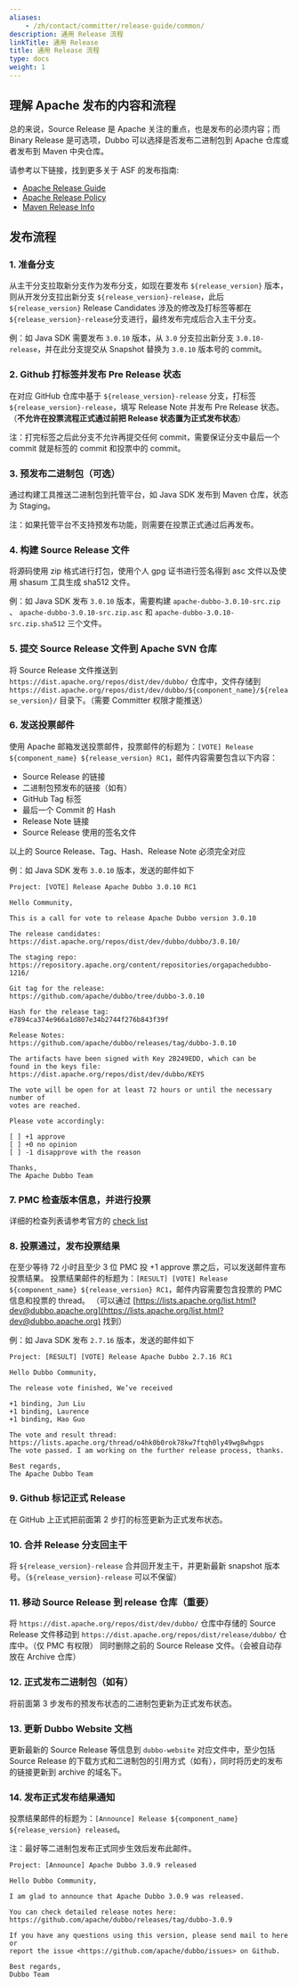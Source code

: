 ```yaml
---
aliases:
    - /zh/contact/committer/release-guide/common/
description: 通用 Release 流程
linkTitle: 通用 Release
title: 通用 Release 流程
type: docs
weight: 1
---
```




## 理解 Apache 发布的内容和流程

总的来说，Source Release 是 Apache 关注的重点，也是发布的必须内容；而 Binary Release 是可选项，Dubbo 可以选择是否发布二进制包到 Apache 仓库或者发布到 Maven 中央仓库。

请参考以下链接，找到更多关于 ASF 的发布指南:

- [Apache Release Guide](http://www.apache.org/dev/release-publishing)
- [Apache Release Policy](http://www.apache.org/dev/release.html)
- [Maven Release Info](http://www.apache.org/dev/publishing-maven-artifacts.html)

## 发布流程

### 1. 准备分支

从主干分支拉取新分支作为发布分支，如现在要发布 `${release_version}` 版本，则从开发分支拉出新分支 `${release_version}-release`，此后`${release_version}` Release Candidates 涉及的修改及打标签等都在`${release_version}-release`分支进行，最终发布完成后合入主干分支。

例：如 Java SDK 需要发布 `3.0.10` 版本，从 `3.0` 分支拉出新分支 `3.0.10-release`，并在此分支提交从 Snapshot 替换为 `3.0.10` 版本号的 commit。

### 2. Github 打标签并发布 Pre Release 状态

在对应 GitHub 仓库中基于 `${release_version}-release` 分支，打标签 `${release_version}-release`，填写 Release Note 并发布 Pre Release 状态。（**不允许在投票流程正式通过前把 Release 状态置为正式发布状态**）

注：打完标签之后此分支不允许再提交任何 commit，需要保证分支中最后一个 commit 就是标签的 commit 和投票中的 commit。

### 3. 预发布二进制包（可选）

通过构建工具推送二进制包到托管平台，如 Java SDK 发布到 Maven 仓库，状态为 Staging。

注：如果托管平台不支持预发布功能，则需要在投票正式通过后再发布。

### 4. 构建 Source Release 文件

将源码使用 zip 格式进行打包，使用个人 gpg 证书进行签名得到 asc 文件以及使用 shasum 工具生成 sha512 文件。

例：如 Java SDK 发布 `3.0.10` 版本，需要构建 `apache-dubbo-3.0.10-src.zip` 、 `apache-dubbo-3.0.10-src.zip.asc` 和 `apache-dubbo-3.0.10-src.zip.sha512` 三个文件。

### 5. 提交 Source Release 文件到 Apache SVN 仓库

将 Source Release 文件推送到 `https://dist.apache.org/repos/dist/dev/dubbo/` 仓库中，文件存储到 `https://dist.apache.org/repos/dist/dev/dubbo/${component_name}/${release_version}/` 目录下。（需要 Committer 权限才能推送）

### 6. 发送投票邮件

使用 Apache 邮箱发送投票邮件，投票邮件的标题为：`[VOTE] Release ${component_name} ${release_version} RC1`，邮件内容需要包含以下内容：
- Source Release 的链接
- 二进制包预发布的链接（如有）
- GitHub Tag 标签
- 最后一个 Commit 的 Hash
- Release Note 链接
- Source Release 使用的签名文件

以上的 Source Release、Tag、Hash、Release Note 必须完全对应

例：如 Java SDK 发布 `3.0.10` 版本，发送的邮件如下

```
Project: [VOTE] Release Apache Dubbo 3.0.10 RC1

Hello Community,

This is a call for vote to release Apache Dubbo version 3.0.10

The release candidates:
https://dist.apache.org/repos/dist/dev/dubbo/dubbo/3.0.10/

The staging repo:
https://repository.apache.org/content/repositories/orgapachedubbo-1216/

Git tag for the release:
https://github.com/apache/dubbo/tree/dubbo-3.0.10

Hash for the release tag:
e7894ca374e966a1d807e34b2744f276b843f39f

Release Notes:
https://github.com/apache/dubbo/releases/tag/dubbo-3.0.10

The artifacts have been signed with Key 2B249EDD, which can be
found in the keys file:
https://dist.apache.org/repos/dist/dev/dubbo/KEYS

The vote will be open for at least 72 hours or until the necessary number of
votes are reached.

Please vote accordingly:

[ ] +1 approve
[ ] +0 no opinion
[ ] -1 disapprove with the reason

Thanks,
The Apache Dubbo Team
```

### 7. PMC 检查版本信息，并进行投票

详细的检查列表请参考官方的 [check list](https://cwiki.apache.org/confluence/display/INCUBATOR/Incubator+Release+Checklist)

### 8. 投票通过，发布投票结果

在至少等待 72 小时且至少 3 位 PMC 投 +1 approve 票之后，可以发送邮件宣布投票结果。
投票结果邮件的标题为：`[RESULT] [VOTE] Release ${component_name} ${release_version} RC1`，邮件内容需要包含投票的 PMC 信息和投票的 thread。
（可以通过 [https://lists.apache.org/list.html?dev@dubbo.apache.org](https://lists.apache.org/list.html?dev@dubbo.apache.org) 找到）

例：如 Java SDK 发布 `2.7.16` 版本，发送的邮件如下

```
Project: [RESULT] [VOTE] Release Apache Dubbo 2.7.16 RC1

Hello Dubbo Community,

The release vote finished, We’ve received

+1 binding, Jun Liu
+1 binding, Laurence
+1 binding, Hao Guo

The vote and result thread:
https://lists.apache.org/thread/o4hk0b0rok78kw7ftqh0ly49wg8whgps
The vote passed. I am working on the further release process, thanks.

Best regards,
The Apache Dubbo Team
```

### 9. Github 标记正式 Release

在 GitHub 上正式把前面第 2 步打的标签更新为正式发布状态。

### 10. 合并 Release 分支回主干

将 `${release_version}-release` 合并回开发主干，并更新最新 snapshot 版本号。（`${release_version}-release` 可以不保留）

### 11. 移动 Source Release 到 release 仓库（重要）

将 `https://dist.apache.org/repos/dist/dev/dubbo/` 仓库中存储的 Source Release 文件移动到  `https://dist.apache.org/repos/dist/release/dubbo/` 仓库中。（仅 PMC 有权限）
同时删除之前的 Source Release 文件。（会被自动存放在 Archive 仓库）

### 12. 正式发布二进制包（如有）

将前面第 3 步发布的预发布状态的二进制包更新为正式发布状态。

### 13. 更新 Dubbo Website 文档

更新最新的 Source Release 等信息到 `dubbo-website` 对应文件中，至少包括 Source Release 的下载方式和二进制包的引用方式（如有），同时将历史的发布的链接更新到 archive 的域名下。

### 14. 发布正式发布结果通知

投票结果邮件的标题为：`[Announce] Release ${component_name} ${release_version} released`。

注：最好等二进制包发布正式同步生效后发布此邮件。

```
Project: [Announce] Apache Dubbo 3.0.9 released

Hello Dubbo Community,

I am glad to announce that Apache Dubbo 3.0.9 was released.

You can check detailed release notes here:
https://github.com/apache/dubbo/releases/tag/dubbo-3.0.9

If you have any questions using this version, please send mail to here or
report the issue <https://github.com/apache/dubbo/issues> on Github.

Best regards,
Dubbo Team
```